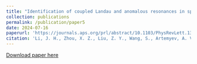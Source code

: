 ```yaml
---
title: "Identification of coupled Landau and anomalous resonances in space plasmas"
collection: publications
permalink: /publication/paper5
date: 2024-07-16
paperurl: 'https://journals.aps.org/prl/abstract/10.1103/PhysRevLett.133.035201'
citation: 'Li, J. H., Zhou, X. Z., Liu, Z. Y., Wang, S., Artemyev, A. V., Omura, Y., ... & Burch, J. L. (2024). Identification of coupled Landau and anomalous resonances in space plasmas. Physical Review Letters, 133(3), 035201.'
---
```

[Download paper here](http://lijinghuan1997.github.io/files/paper5.pdf)
